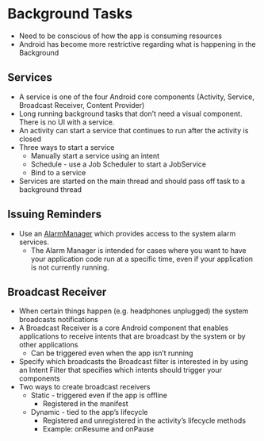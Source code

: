 # Background Tasks
- Need to be conscious of how the app is consuming resources
- Android has become more restrictive regarding what is happening in the Background

## Services
- A service is one of the four Android core components (Activity, Service, Broadcast Receiver, Content Provider)
- Long running background tasks that don’t need a visual component.  There is no UI with a service.
- An activity can start a service that continues to run after the activity is closed
- Three ways to start a service
	- Manually start a service using an intent
	- Schedule - use a Job Scheduler to start a JobService
	- Bind to a service
- Services are started on the main thread and should pass off task to a background thread


## Issuing Reminders
- Use an [AlarmManager](https://developer.android.com/reference/android/app/AlarmManager.html) which provides access to the system alarm services.
	- The Alarm Manager is intended for cases where you want to have your application code run at a specific time, even if your application is not currently running.


## Broadcast Receiver
- When certain things happen (e.g. headphones unplugged)  the system broadcasts notifications
- A Broadcast Receiver is a core Android component that enables applications to receive intents that are broadcast by the system or by other applications
	- Can be triggered even when the app isn’t running
- Specify which broadcasts the Broadcast filter is interested in by using an Intent Filter that specifies which intents should trigger your components
- Two ways to create broadcast receivers
	- Static - triggered even if the app is offline
		- Registered in the manifest
	- Dynamic - tied to the app’s lifecycle
		- Registered and unregistered in the activity’s lifecycle methods
		- Example: onResume and onPause
